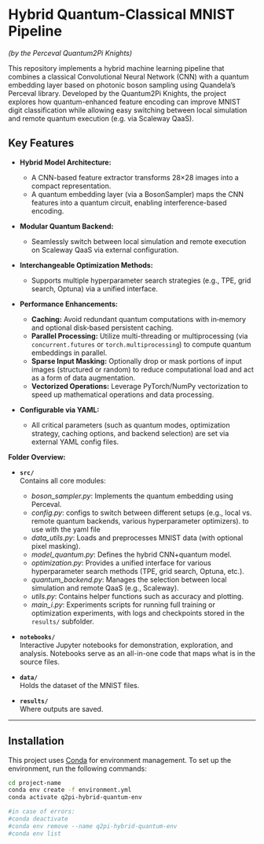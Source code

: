 # Hybrid Quantum-Classical MNIST Pipeline  
*(by the Perceval Quantum2Pi Knights)*

This repository implements a hybrid machine learning pipeline that combines a classical Convolutional Neural Network (CNN) with a quantum embedding layer based on photonic boson sampling using Quandela’s Perceval library. Developed by the Quantum2Pi Knights, the project explores how quantum-enhanced feature encoding can improve MNIST digit classification while allowing easy switching between local simulation and remote quantum execution (e.g. via Scaleway QaaS).


## Key Features

- **Hybrid Model Architecture:**  
  - A CNN-based feature extractor transforms 28×28 images into a compact representation.
  - A quantum embedding layer (via a BosonSampler) maps the CNN features into a quantum circuit, enabling interference-based encoding.
  
- **Modular Quantum Backend:**  
  - Seamlessly switch between local simulation and remote execution on Scaleway QaaS via external configuration.
  
- **Interchangeable Optimization Methods:**  
  - Supports multiple hyperparameter search strategies (e.g., TPE, grid search, Optuna) via a unified interface.
  
- **Performance Enhancements:**  
  - **Caching:** Avoid redundant quantum computations with in‑memory and optional disk‑based persistent caching.  
  - **Parallel Processing:** Utilize multi-threading or multiprocessing (via `concurrent.futures` or `torch.multiprocessing`) to compute quantum embeddings in parallel.  
  - **Sparse Input Masking:** Optionally drop or mask portions of input images (structured or random) to reduce computational load and act as a form of data augmentation.  
  - **Vectorized Operations:** Leverage PyTorch/NumPy vectorization to speed up mathematical operations and data processing.

- **Configurable via YAML:**  
  - All critical parameters (such as quantum modes, optimization strategy, caching options, and backend selection) are set via external YAML config files.


**Folder Overview:**


- **`src/`**  
  Contains all core modules:  
  - *boson_sampler.py*: Implements the quantum embedding using Perceval. 
  - *config.py*: configs to switch between different setups (e.g., local vs. remote quantum backends, various hyperparameter optimizers). to use with the yaml file  
  - *data_utils.py*: Loads and preprocesses MNIST data (with optional pixel masking).  
  - *model_quantum.py*: Defines the hybrid CNN+quantum model.  
  - *optimization.py*: Provides a unified interface for various hyperparameter search methods (TPE, grid search, Optuna, etc.).  
  - *quantum_backend.py*: Manages the selection between local simulation and remote QaaS (e.g., Scaleway).  
  - *utils.py*: Contains helper functions such as accuracy and plotting.
  - *main_i.py*: Experiments scripts for running full training or optimization experiments, with logs and checkpoints stored in the `results/` subfolder.


- **`notebooks/`**  
  Interactive Jupyter notebooks for demonstration, exploration, and analysis. Notebooks serve as an all-in-one code that maps what is in the source files.

- **`data/`**  
  Holds the dataset of the MNIST files.


- **`results/`**  
  Where outputs are saved.


---



## Installation

This project uses [Conda](https://docs.conda.io/en/latest/) for environment management. To set up the environment, run the following commands:

```bash
cd project-name
conda env create -f environment.yml
conda activate q2pi-hybrid-quantum-env

#in case of errors:
#conda deactivate
#conda env remove --name q2pi-hybrid-quantum-env
#conda env list
```







